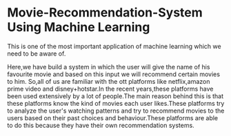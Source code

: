 # Movie-Recommendation-System Using Machine Learning

This is one of the most important application of machine learning which we need to be aware of.

Here,we have build a system in which the user will give the name of his favourite movie and based on this input we will recommend certain movies to him.
So,all of us are familiar with the ott platforms like netflix,amazon prime video and disney+hotstar.In the recent years,these platforms have been used extensively by a lot of people.The main reason behind this is that these platforms know the kind of movies each user likes.These platforms try to analyze the user's watching patterns and try to recommend movies to the users based on their past choices and behaviour.These platforms are able to do this because they have their own recommendation systems.
